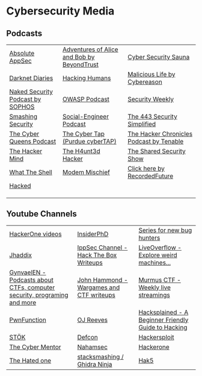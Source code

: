 # Cybersecurity Media

## Podcasts

|                                                                                          |                                                                                                  |                                                                                                                |
| ---------------------------------------------------------------------------------------- | ------------------------------------------------------------------------------------------------ | -------------------------------------------------------------------------------------------------------------- |
| [Absolute AppSec](https://absoluteappsec.com/)                                           | [Adventures of Alice and Bob by BeyondTrust](https://www.beyondtrust.com/podcast)                | [Cyber Security Sauna](https://cybersecuritysauna.libsyn.com/)                                                 |
| [Darknet Diaries](https://darknetdiaries.com/)                                           | [Hacking Humans](https://thecyberwire.com/podcasts/hacking-humans)                               | [Malicious Life by Cybereason](https://malicious.life/)                                                        |
| [Naked Security Podcast by SOPHOS](https://nakedsecurity.sophos.com/category/podcast/)   | [OWASP Podcast](https://owasp.org/www-project-podcast/)                                          | [Security Weekly](https://securityweekly.com/)                                                                 |
| [Smashing Security](https://www.smashingsecurity.com/)                                   | [Social-Engineer Podcast](https://www.social-engineer.org/podcasts/)                             | [The 443 Security Simplified](https://www.secplicity.org/category/the-443/)                                    |
| [The Cyber Queens Podcast](https://www.cyberqueenspodcast.com/)                          | [The Cyber Tap (Purdue cyberTAP)](https://cyber.tap.purdue.edu/)                                 | [The Hacker Chronicles Podcast by Tenable](https://www.tenable.com/podcast/hacker-chronicles)                  |
| [The Hacker Mind](https://thehackermind.com/)                                            | [The H4unt3d Hacker](https://thehauntedhacker.com/podcasts)                                      | [The Shared Security Show](https://sharedsecurity.net/)                                                        |
| [What The Shell](https://whattheshellpod.com/)                                           | [Modem Mischief](https://open.spotify.com/show/7zYPND0AQUW8EKEv1RC30s?si=cd40ca10a67e4ae5\&nd=1) | [Click here by RecordedFuture](https://open.spotify.com/show/2kxOETGvN32D6hZu0wPntG?si=44442e9431594bcf\&nd=1) |
| [Hacked](https://open.spotify.com/show/21zZfOy7VCSIIWlJ64DElv?si=085e8ff8421e4f39\&nd=1) |                                                                                                  |                                                                                                                |
|                                                                                          |                                                                                                  |                                                                                                                |
|                                                                                          |                                                                                                  |                                                                                                                |
|                                                                                          |                                                                                                  |                                                                                                                |



## Youtube Channels

|                                                                                                                                     |                                                                                                      |                                                                                                        |
| ----------------------------------------------------------------------------------------------------------------------------------- | ---------------------------------------------------------------------------------------------------- | ------------------------------------------------------------------------------------------------------ |
| [HackerOne videos](https://www.hacker101.com/videos)                                                                                | [InsiderPhD](https://www.youtube.com/c/InsiderPhD)                                                   | [Series for new bug hunters](https://www.youtube.com/playlist?list=PLbyncTkpno5FAC0DJYuJrEqHSMdudEffw) |
| [Jhaddix](https://www.youtube.com/c/jhaddix)                                                                                        | [IppSec Channel - Hack The Box Writeups](https://www.youtube.com/channel/UCa6eh7gCkpPo5XXUDfygQQA)   | [LiveOverflow - Explore weird machines...](https://www.youtube.com/channel/UClcE-kVhqyiHCcjYwcpfj9w)   |
| [GynvaelEN - Podcasts about CTFs, computer security, programing and more](https://www.youtube.com/channel/UCCkVMojdBWS-JtH7TliWkVg) | [John Hammond - Wargames and CTF writeups](https://www.youtube.com/channel/UCVeW9qkBjo3zosnqUbG7CFw) | [Murmus CTF - Weekly live streamings](https://www.youtube.com/channel/UCUB9vOGEUpw7IKJRoR4PK-A)        |
| [PwnFunction](https://www.youtube.com/channel/UCW6MNdOsqv2E9AjQkv9we7A)                                                             | [OJ Reeves](https://www.youtube.com/channel/UCz2aqRQWMhJ4wcJq3XneqRg)                                | [Hacksplained - A Beginner Friendly Guide to Hacking](https://www.youtube.com/c/hacksplained)          |
| [STÖK](https://www.youtube.com/c/STOKfredrik)                                                                                       | [Defcon](https://www.youtube.com/user/DEFCONConference)                                              | [Hackersploit](https://www.youtube.com/channel/UC0ZTPkdxlAKf-V33tqXwi3Q)                               |
| [The Cyber Mentor](https://www.youtube.com/channel/UC0ArlFuFYMpEewyRBzdLHiw)                                                        | [Nahamsec](https://www.youtube.com/c/Nahamsec)                                                       | [Hackerone](https://www.youtube.com/channel/UCsgzmECky2Q9lQMWzDwMhYw)                                  |
| [The Hated one](https://www.youtube.com/channel/UCjr2bPAyPV7t35MvcgT3W8Q)                                                           | [stacksmashing / Ghidra Ninja](https://www.youtube.com/channel/UC3S8vxwRfqLBdIhgRlDRVzw)             | [Hak5](https://www.youtube.com/channel/UC3s0BtrBJpwNDaflRSoiieQ)                                       |

